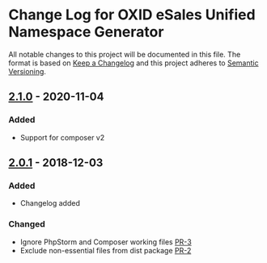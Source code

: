 # Change Log for OXID eSales Unified Namespace Generator

All notable changes to this project will be documented in this file.
The format is based on [Keep a Changelog](http://keepachangelog.com/)
and this project adheres to [Semantic Versioning](http://semver.org/).

## [2.1.0] - 2020-11-04

### Added
- Support for composer v2

## [2.0.1] - 2018-12-03

### Added

- Changelog added

### Changed

- Ignore PhpStorm and Composer working files [PR-3](https://github.com/OXID-eSales/oxideshop-unified-namespace-generator/pull/3)
- Exclude non-essential files from dist package [PR-2](https://github.com/OXID-eSales/oxideshop-unified-namespace-generator/pull/2)

[2.1.0]: https://github.com/OXID-eSales/oxideshop-unified-namespace-generator/compare/v2.0.1...2.1.0
[2.0.1]: https://github.com/OXID-eSales/oxideshop-unified-namespace-generator/compare/v2.0.0...v2.0.1
